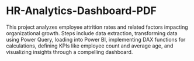 # HR-Analytics-Dashboard-PDF
 This project analyzes employee attrition rates and related factors impacting organizational growth. Steps include data extraction, transforming data using Power Query, loading into Power BI, implementing DAX functions for calculations, defining KPIs like employee count and average age, and visualizing insights through a compelling dashboard.
